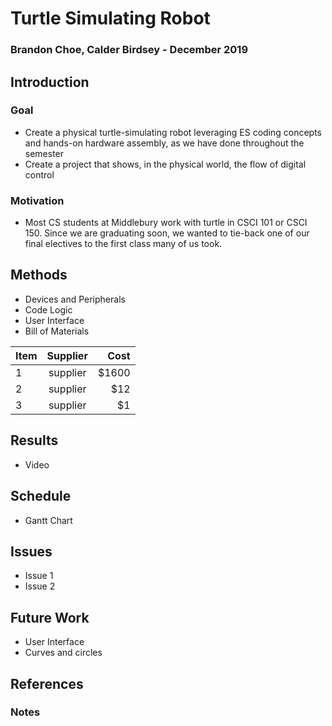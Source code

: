 # Turtle Simulating Robot 
### Brandon Choe, Calder Birdsey - December 2019 
## Introduction 
### Goal
- Create a physical turtle-simulating robot leveraging ES coding concepts and hands-on hardware assembly, as we have done throughout the semester
- Create a project that shows, in the physical world, the flow of digital control

### Motivation 
- Most CS students at Middlebury work with turtle in CSCI 101 or CSCI 150. Since we are graduating soon, we wanted to tie-back one of our final electives to the first class many of us took.

## Methods 
- Devices and Peripherals 
- Code Logic 
- User Interface
- Bill of Materials 

| Item          |Supplier       | Cost  |
| ------------- |:-------------:| -----:|
| 1             |supplier       | $1600 |
| 2             |supplier       |   $12 |
| 3             |supplier       |    $1 |


## Results 
- Video

## Schedule 
- Gantt Chart 

## Issues 
- Issue 1
- Issue 2

## Future Work 
- User Interface 
- Curves and circles 

## References 

### Notes 
